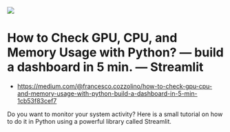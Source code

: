 ![](img1.png)
# How to Check GPU, CPU, and Memory Usage with Python? — build a dashboard in 5 min. — Streamlit
- https://medium.com/@francesco.cozzolino/how-to-check-gpu-cpu-and-memory-usage-with-python-build-a-dashboard-in-5-min-1cb53f83cef7

Do you want to monitor your system activity? Here is a small tutorial on how to do it in Python using a powerful library called Streamlit. 
